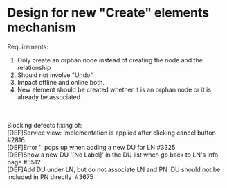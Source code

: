 

# Design for new "Create" elements mechanism








Requirements:<br><ol><li>Only create an orphan node instead of creating the node and the relationship</li><li>Should not involve "Undo"</li><li>Impact offline and online both.</li><li>New element should be created whether it is an orphan node or it is already be associated</li></ol><br><br>Blocking defects fixing of:<br>[DEF]Service view: Implementation is applied after clicking cancel button #2816<br>[DEF]Error '' pops up when adding a new DU for LN #3325<br>[DEF]Show a new DU '[No Label]' in the DU list when go back to LN's info page #3512<br>[DEF]Add DU under LN, but do not associate LN and PN .DU should not be included in PN directly&nbsp; #3675<br>

